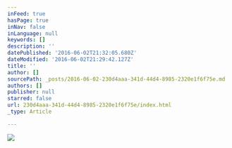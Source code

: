 ```yaml
---
inFeed: true
hasPage: true
inNav: false
inLanguage: null
keywords: []
description: ''
datePublished: '2016-06-02T21:32:05.680Z'
dateModified: '2016-06-02T21:29:42.127Z'
title: ''
author: []
sourcePath: _posts/2016-06-02-230d4aaa-341d-44d4-8985-2320e1f6f75e.md
authors: []
publisher: null
starred: false
url: 230d4aaa-341d-44d4-8985-2320e1f6f75e/index.html
_type: Article

---
```

![](https://the-grid-user-content.s3-us-west-2.amazonaws.com/463edea3-74b9-4e32-813e-68c09c7866ca.jpg)